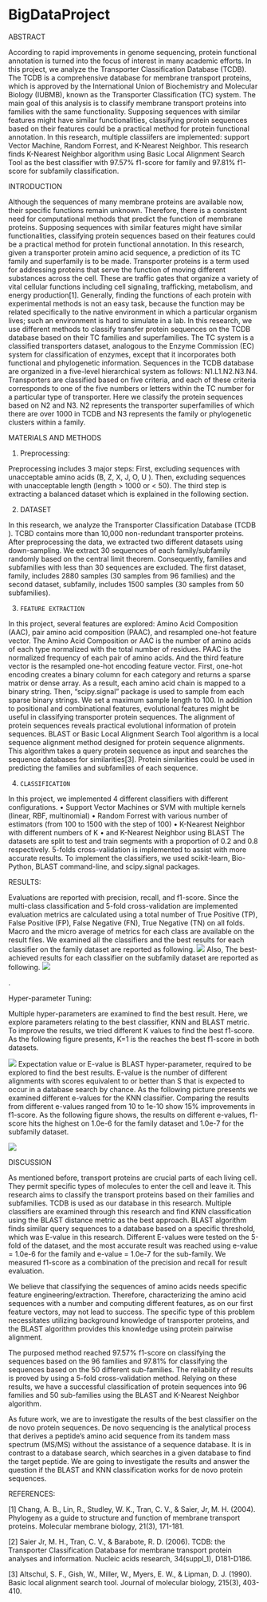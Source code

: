 # BigDataProject
ABSTRACT

According to rapid improvements in genome sequencing, protein functional annotation is turned into the focus of interest in many academic efforts. In this project, we analyze the Transporter Classification Database (TCDB). The TCDB is a comprehensive database for membrane transport proteins, which is approved by the International Union of Biochemistry and Molecular Biology (IUBMB), known as the Transporter Classification (TC) system. The main goal of this analysis is to classify membrane transport proteins into families with the same functionality. Supposing sequences with similar features might have similar functionalities, classifying protein sequences based on their features could be a practical method for protein functional annotation. In this research, multiple classiifers are implemented: support Vector Machine, Random Forrest, and K-Nearest Neighbor. This research finds K-Nearest Neighbor algorithm using Basic Local Alignment Search Tool as the best classifier with 97.57% f1-score for family and 97.81% f1-score for subfamily classification.


INTRODUCTION


Although the sequences of many membrane proteins are available now, their specific functions remain unknown. Therefore, there is a consistent need for computational methods that predict the function of membrane proteins. Supposing sequences with similar features might have similar functionalities, classifying protein sequences based on their features could be a practical method for protein functional annotation. In this research, given a transporter protein amino acid sequence, a prediction of its TC family and superfamily is to be made.
Transporter proteins is a term used for addressing proteins that serve the function of moving different substances across the cell. These are traffic gates that organize a variety of vital cellular functions including cell signaling, trafficking, metabolism, and energy production[1]. Generally, finding the functions of each protein with experimental methods is not an easy task, because the function may be related specifically to the native environment in which a particular organism lives; such an environment is hard to simulate in a lab.  In this research, we use different methods to classify transfer protein sequences on the TCDB database based on their TC families and superfamilies. 
The TC system is a classified transporters dataset, analogous to the Enzyme Commission (EC) system for classification of enzymes, except that it incorporates both functional and phylogenetic information. Sequences in the TCDB database are organized in a five-level hierarchical system as follows: N1.L1.N2.N3.N4. Transporters are classified based on five criteria, and each of these criteria corresponds to one of the five numbers or letters within the TC number for a particular type of transporter. Here we classify the protein sequences based on N2 and N3. N2 represents the transporter superfamilies of which there are over 1000 in TCDB and N3 represents the family or phylogenetic clusters within a family.


MATERIALS AND METHODS

1.    Preprocessing:


Preprocessing includes 3 major steps: First, excluding sequences with unacceptable amino acids (B, Z, X, J, O, U ). Then, excluding sequences with unacceptable length (length > 1000 or < 50). The third step is extracting a balanced dataset which is explained in the following section. 



2.    DATASET


In this research, we analyze the Transporter Classification Database (TCDB ). TCBD contains more than 10,000 non-redundant transporter proteins. After preprocessing the data, we extracted two different datasets using down-sampling. We extract 30 sequences of each family/subfamily randomly based on the central limit theorem. Consequently, families and subfamilies with less than 30 sequences are excluded. The first dataset, family, includes 2880 samples (30 samples from 96 families) and the second dataset, subfamily, includes 1500 samples (30 samples from 50 subfamilies).

3.     FEATURE EXTRACTION


In this project, several features are explored: Amino Acid Composition (AAC), pair amino acid composition (PAAC), and resampled one-hot feature vector. The Amino Acid Composition or AAC is the number of amino acids of each type normalized with the total number of residues. PAAC is the normalized frequency of each pair of amino acids. And the third feature vector is the resampled one-hot encoding feature vector. First, one-hot encoding creates a binary column for each category and returns a sparse matrix or dense array. As a result, each amino acid chain is mapped to a binary string. Then, “scipy.signal” package is used to sample from each sparse binary strings. We set a maximum sample length to 100.
In addition to positional and combinational features, evolutional features might be useful in classifying transporter protein sequences. The alignment of protein sequences reveals practical evolutional information of protein sequences. BLAST or Basic Local Alignment Search Tool algorithm is a local sequence alignment method designed for protein sequence alignments. This algorithm takes a query protein sequence as input and searches the sequence databases for similarities[3]. Protein similarities could be used in predicting the families and subfamilies of each sequence.   

4.     CLASSIFICATION


In this project, we implemented 4 different classifiers with different configurations. 
   •    Support Vector Machines or SVM with multiple kernels (linear, RBF, multinomial)
   •    Random Forrest with various number of estimators (from 100 to 1500 with the step of 100)
   •    K-Nearest Neighbor with different numbers of K
   •    and K-Nearest Neighbor using BLAST
 The datasets are split to test and train segments with a proportion of 0.2 and 0.8 respectively. 5-folds cross-validation is implemented to assist with more accurate results. To implement the classifiers, we used scikit-learn, Bio-Python, BLAST command-line, and scipy.signal packages.

RESULTS:


Evaluations are reported with precision, recall, and f1-score. Since the multi-class classification and 5-fold cross-validation are implemented evaluation metrics are calculated using a total number of True Positive (TP), False Positive (FP), False Negative (FN), True Negative (TN) on all folds. Macro and the micro average of metrics for each class are available on the result files. We examined all the classifiers and the best results for each classifier on the family dataset are reported as following.
![](images/family-results.jpg)
Also, The best-achieved results for each classifier on the subfamily dataset are reported as following. 
![](images/subfamily-results.jpg)

. 

Hyper-parameter Tuning:


Multiple hyper-parameters are examined to find the best result. Here, we explore parameters relating to the best classifier, KNN and BLAST metric.  To improve the results, we tried different K values to find the best f1-score. As the following figure presents, K=1 is the reaches the best f1-score in both datasets. 


![](images/k.jpg)
Expectation value or E-value is BLAST hyper-parameter, required to be explored to find the best results. E-value is the number of different alignments with scores equivalent to or better than S that is expected to occur in a database search by chance. As the following picture presents we examined different e-values for the KNN classifier. Comparing the results from different e-values ranged from 10 to 1e-10 show 15% improvements in f1-score.  As the following figure shows, the results on different e-values, f1-score hits the highest on 1.0e-6 for the family dataset and 1.0e-7 for the subfamily dataset.

![](images/e-value.jpg)

DISCUSSION


As mentioned before, transport proteins are crucial parts of each living cell. They permit specific types of molecules to enter the cell and leave it. This research aims to classify the transport proteins based on their families and subfamilies. TCDB is used as our database in this research. Multiple classifiers are examined through this research and find KNN classification using the BLAST distance metric as the best approach. BLAST algorithm finds similar query sequences to a database based on a specific threshold, which was E-value in this research. Different E-values were tested on the 5-fold of the dataset, and the most accurate result was reached using e-value = 1.0e-6 for the family and e-value = 1.0e-7 for the sub-family. We measured f1-score as a combination of the precision and recall for result evaluation.



We believe that classifying the sequences of amino acids needs specific feature engineering/extraction. Therefore, characterizing the amino acid sequences with a number and computing different features, as on our first feature vectors, may not lead to success. The specific type of this problem necessitates utilizing background knowledge of transporter proteins, and the BLAST algorithm provides this knowledge using protein pairwise alignment. 

The purposed method reached 97.57% f1-score on classifying the sequences based on the 96 families and 97.81% for classifying the sequences based on the 50 different sub-families. The reliability of results is proved by using a 5-fold cross-validation method.
Relying on these results, we have a successful classification of protein sequences into 96 families and 50 sub-families using the BLAST and K-Nearest Neighbor algorithm. 

As future work, we are to investigate the results of the best classifier on the de novo protein sequences. De novo sequencing is the analytical process that derives a peptide’s amino acid sequence from its tandem mass spectrum (MS/MS) without the assistance of a sequence database. It is in contrast to a database search, which searches in a given database to find the target peptide. We are going to investigate the results and answer the question if the BLAST and KNN classification works for de novo protein sequences. 



REFERENCES:


[1] Chang, A. B., Lin, R., Studley, W. K., Tran, C. V., & Saier, Jr, M. H. (2004). Phylogeny as a guide to structure and function of membrane transport proteins. Molecular membrane biology, 21(3), 171-181.

[2] Saier Jr, M. H., Tran, C. V., & Barabote, R. D. (2006). TCDB: the Transporter Classification Database for membrane transport protein analyses and information. Nucleic acids research, 34(suppl_1), D181-D186.

[3] Altschul, S. F., Gish, W., Miller, W., Myers, E. W., & Lipman, D. J. (1990). Basic local alignment search tool. Journal of molecular biology, 215(3), 403-410.



